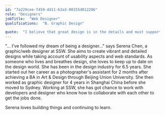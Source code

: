 ```yaml
---
id: "7a229cee-f459-dd11-b3a3-00155d012206"
role: "Designers"
jobTitle:  "Web Designer"
qualifications:  "B. Graphic Design"

quote:  "I believe that great design is in the details and must support functionality."
---
```


"... I've followed my dream of being a designer..." says Serena Chen, a graphic/web designer at SSW. She aims to create vibrant and detailed designs while taking account of usability aspects and web standards. As someone who lives and breathes design, she loves to keep up to date on the design world. She has been in the design industry for 6.5 years. She started out her career as a photographer's assistant for 2 months after achieving a BA in Art & Design through Beijing Union University. She then worked as graphic designer for 4 years in Shanghai China before she moved to Sydney. Working at SSW, she has got chance to work with developers and designer who know how to collaborate with each other to get the jobs done.

Serena loves building things and continuing to learn.